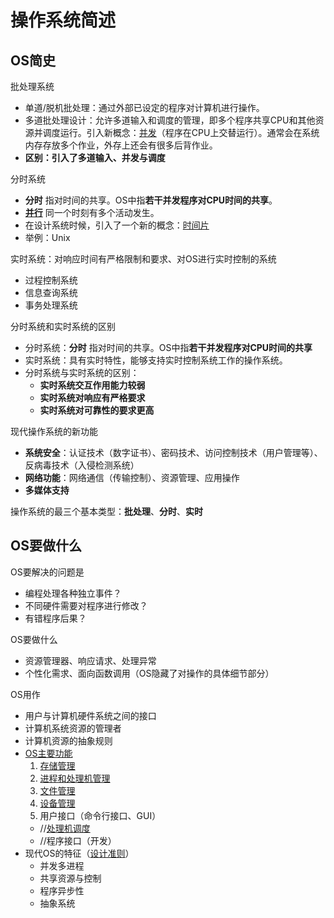 # 操作系统简述

## OS简史

批处理系统
  - 单道/脱机批处理：通过外部已设定的程序对计算机进行操作。
  - 多道批处理设计：允许多道输入和调度的管理，即多个程序共享CPU和其他资源并调度运行。引入新概念：[并发](#并发与并行)（程序在CPU上交替运行）。通常会在系统内存存放多个作业，外存上还会有很多后背作业。
  - **区别：引入了多道输入、并发与调度**

分时系统
  - **分时** 指对时间的共享。OS中指**若干并发程序对CPU时间的共享**。
  - **[并行](#并发与并行)** 同一个时刻有多个活动发生。
  - 在设计系统时候，引入了一个新的概念：[时间片](#名词概念及区分)
  - 举例：Unix

实时系统：对响应时间有严格限制和要求、对OS进行实时控制的系统
  - 过程控制系统
  - 信息查询系统
  - 事务处理系统

分时系统和实时系统的区别
- 分时系统：**分时** 指对时间的共享。OS中指**若干并发程序对CPU时间的共享**
- 实时系统：具有实时特性，能够支持实时控制系统工作的操作系统。
- 分时系统与实时系统的区别：
  - **实时系统交互作用能力较弱**
  - **实时系统对响应有严格要求**
  - **实时系统对可靠性的要求更高**

现代操作系统的新功能
  - **系统安全**：认证技术（数字证书）、密码技术、访问控制技术（用户管理等）、反病毒技术（入侵检测系统）
  - **网络功能**：网络通信（传输控制）、资源管理、应用操作
  - **多媒体支持**

操作系统的最三个基本类型：**批处理**、**分时**、**实时**

## OS要做什么
OS要解决的问题是
- 编程处理各种独立事件？
- 不同硬件需要对程序进行修改？
- 有错程序后果？

OS要做什么
- 资源管理器、响应请求、处理异常
- 个性化需求、面向函数调用（OS隐藏了对操作的具体细节部分）

OS用作
  - 用户与计算机硬件系统之间的接口
  - 计算机系统资源的管理者
  - 计算机资源的抽象规则
- [OS主要功能](#osmanagement)
  1. [存储管理](#存储管理)
  2. [进程和处理机管理](#进程和处理机管理)
  3. [文件管理](#文件管理)
  4. [设备管理](#设备管理)
  5. 用户接口（命令行接口、GUI）
  - //[处理机调度](#处理机调度)
  - //程序接口（开发）
- 现代OS的特征（[设计准则](#系统设计原则)）
  - 并发多进程
  - 共享资源与控制
  - 程序异步性
  - 抽象系统